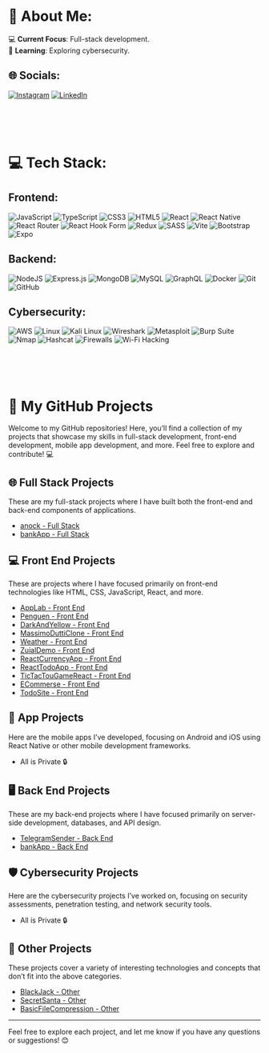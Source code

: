 # 💫 About Me:

💻 **Current Focus**: Full-stack development.  
🔐 **Learning**: Exploring cybersecurity.  

## 🌐 Socials:
[![Instagram](https://img.shields.io/badge/Instagram-%23E4405F.svg?logo=Instagram&logoColor=white)](https://instagram.com/photoman.ai) [![LinkedIn](https://img.shields.io/badge/LinkedIn-%230077B5.svg?logo=linkedin&logoColor=white)](https://www.linkedin.com/in/adil-abdulkerimov-881864312/) 
<br/><br/><br/><br/><br/>
# 💻 Tech Stack:

## Frontend:
![JavaScript](https://img.shields.io/badge/javascript-%23323330.svg?style=for-the-badge&logo=javascript&logoColor=%23F7DF1E) ![TypeScript](https://img.shields.io/badge/typescript-%23007ACC.svg?style=for-the-badge&logo=typescript&logoColor=white) ![CSS3](https://img.shields.io/badge/css3-%231572B6.svg?style=for-the-badge&logo=css3&logoColor=white) ![HTML5](https://img.shields.io/badge/html5-%23E34F26.svg?style=for-the-badge&logo=html5&logoColor=white) ![React](https://img.shields.io/badge/react-%2320232a.svg?style=for-the-badge&logo=react&logoColor=%2361DAFB) ![React Native](https://img.shields.io/badge/react_native-%2320232a.svg?style=for-the-badge&logo=react&logoColor=%2361DAFB) ![React Router](https://img.shields.io/badge/React_Router-CA4245?style=for-the-badge&logo=react-router&logoColor=white) ![React Hook Form](https://img.shields.io/badge/React%20Hook%20Form-%23EC5990.svg?style=for-the-badge&logo=reacthookform&logoColor=white) ![Redux](https://img.shields.io/badge/redux-%23593d88.svg?style=for-the-badge&logo=redux&logoColor=white) ![SASS](https://img.shields.io/badge/SASS-hotpink.svg?style=for-the-badge&logo=SASS&logoColor=white) ![Vite](https://img.shields.io/badge/vite-%23646CFF.svg?style=for-the-badge&logo=vite&logoColor=white) ![Bootstrap](https://img.shields.io/badge/bootstrap-%238511FA.svg?style=for-the-badge&logo=bootstrap&logoColor=white) ![Expo](https://img.shields.io/badge/expo-1C1E24?style=for-the-badge&logo=expo&logoColor=#D04A37)

## Backend:
![NodeJS](https://img.shields.io/badge/Node.js-6DA55F?style=for-the-badge&logo=node.js&logoColor=white) ![Express.js](https://img.shields.io/badge/express.js-%23404d59.svg?style=for-the-badge&logo=express&logoColor=%2361DAFB) ![MongoDB](https://img.shields.io/badge/MongoDB-%234ea94b.svg?style=for-the-badge&logo=mongodb&logoColor=white) ![MySQL](https://img.shields.io/badge/MySQL-%234479A1.svg?style=for-the-badge&logo=mysql&logoColor=white) ![GraphQL](https://img.shields.io/badge/GraphQL-%23E10098.svg?style=for-the-badge&logo=graphql&logoColor=white) ![Docker](https://img.shields.io/badge/docker-%232496ED.svg?style=for-the-badge&logo=docker&logoColor=white) ![Git](https://img.shields.io/badge/git-%23F05033.svg?style=for-the-badge&logo=git&logoColor=white) ![GitHub](https://img.shields.io/badge/github-%23121011.svg?style=for-the-badge&logo=github&logoColor=white)

## Cybersecurity:
![AWS](https://img.shields.io/badge/AWS-%23FF9900.svg?style=for-the-badge&logo=amazon-aws&logoColor=white) ![Linux](https://img.shields.io/badge/Linux-%23FCC624.svg?style=for-the-badge&logo=linux&logoColor=black) ![Kali Linux](https://img.shields.io/badge/Kali_Linux-%234B92DB.svg?style=for-the-badge&logo=kali-linux&logoColor=white) ![Wireshark](https://img.shields.io/badge/Wireshark-%23365E02.svg?style=for-the-badge&logo=wireshark&logoColor=white) ![Metasploit](https://img.shields.io/badge/Metasploit-%23F05033.svg?style=for-the-badge&logo=metasploit&logoColor=white) ![Burp Suite](https://img.shields.io/badge/Burp_Suite-%23D04A37.svg?style=for-the-badge&logo=burp-suite&logoColor=white) ![Nmap](https://img.shields.io/badge/Nmap-%23FF6600.svg?style=for-the-badge&logo=nmap&logoColor=white) ![Hashcat](https://img.shields.io/badge/Hashcat-%23F00000.svg?style=for-the-badge&logo=hashcat&logoColor=white) ![Firewalls](https://img.shields.io/badge/Firewalls-%23FF0000.svg?style=for-the-badge&logo=firewall&logoColor=white) ![Wi-Fi Hacking](https://img.shields.io/badge/Wi--Fi_Hacking-%23F44336.svg?style=for-the-badge&logo=wifi&logoColor=white)
<br/><br/><br/><br/><br/>
# 🚀 My GitHub Projects

Welcome to my GitHub repositories! Here, you’ll find a collection of my projects that showcase my skills in full-stack development, front-end development, mobile app development, and more. Feel free to explore and contribute! 💻

## 🌐 Full Stack Projects
These are my full-stack projects where I have built both the front-end and back-end components of applications.

- [anock - Full Stack](https://github.com/photomanai/anock)  
- [bankApp - Full Stack](https://github.com/photomanai/bankApp)  

## 💻 Front End Projects
These are projects where I have focused primarily on front-end technologies like HTML, CSS, JavaScript, React, and more.

- [AppLab - Front End](https://github.com/photomanai/AppLab)  
- [Penguen - Front End](https://github.com/photomanai/Penguen)  
- [DarkAndYellow - Front End](https://github.com/photomanai/DarkAndYellow)  
- [MassimoDuttiClone - Front End](https://github.com/photomanai/MassimoDuttiClone)  
- [Weather - Front End](https://github.com/photomanai/Weather)  
- [ZuialDemo - Front End](https://github.com/photomanai/ZuialDemo)  
- [ReactCurrencyApp - Front End](https://github.com/photomanai/ReactCurrencyApp)  
- [ReactTodoApp - Front End](https://github.com/photomanai/ReactTodoApp)  
- [TicTacTouGameReact - Front End](https://github.com/photomanai/TicTacTouGameReact)  
- [ECommerse - Front End](https://github.com/photomanai/ECommerse)  
- [TodoSite - Front End](https://github.com/photomanai/TodoSite)  

## 📱 App Projects
Here are the mobile apps I’ve developed, focusing on Android and iOS using React Native or other mobile development frameworks.

- All is Private 🔒

## 🖥️ Back End Projects
These are my back-end projects where I have focused primarily on server-side development, databases, and API design.

- [TelegramSender - Back End](https://github.com/photomanai/TelegramSender)  
- [bankApp - Back End](https://github.com/photomanai/bankApp)  

## 🛡️ Cybersecurity Projects
Here are the cybersecurity projects I’ve worked on, focusing on security assessments, penetration testing, and network security tools.

- All is Private 🔒

## 🔧 Other Projects
These projects cover a variety of interesting technologies and concepts that don’t fit into the above categories.

- [BlackJack - Other](https://github.com/photomanai/BlackJack)  
- [SecretSanta - Other](https://github.com/photomanai/secretSanta)  
- [BasicFileCompression - Other](https://github.com/photomanai/BasicFileCompression)  

---

Feel free to explore each project, and let me know if you have any questions or suggestions! 😊

